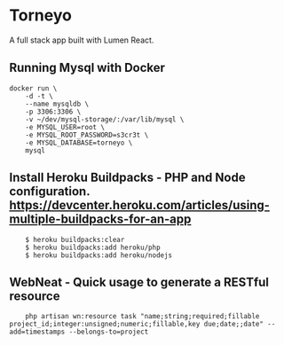 # Torneyo


A full stack app built with Lumen React.

## Running Mysql with Docker
```
docker run \
    -d -t \
    --name mysqldb \
    -p 3306:3306 \
    -v ~/dev/mysql-storage/:/var/lib/mysql \
    -e MYSQL_USER=root \
    -e MYSQL_ROOT_PASSWORD=s3cr3t \
    -e MYSQL_DATABASE=torneyo \
    mysql
```

## Install Heroku Buildpacks - PHP and Node configuration. https://devcenter.heroku.com/articles/using-multiple-buildpacks-for-an-app
```
    $ heroku buildpacks:clear
    $ heroku buildpacks:add heroku/php
    $ heroku buildpacks:add heroku/nodejs
```


## WebNeat - Quick usage to generate a RESTful resource
```
    php artisan wn:resource task "name;string;required;fillable project_id;integer:unsigned;numeric;fillable,key due;date;;date" --add=timestamps --belongs-to=project
    
```

